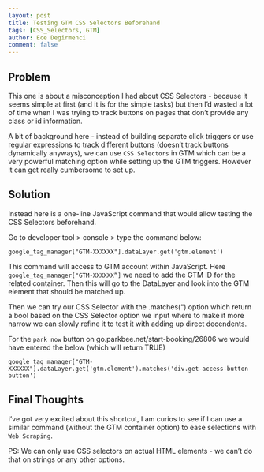 ```yaml
---
layout: post
title: Testing GTM CSS Selectors Beforehand
tags: [CSS_Selectors, GTM]
author: Ece Degirmenci
comment: false
---
```

## Problem 

This one is about a misconception I had about CSS Selectors - because it seems simple at first (and it is for the simple tasks) 
but then I’d wasted a lot of time when I was trying to track buttons on pages that don’t provide any class or id information. 

A bit of background here - instead of building separate click triggers or use regular expressions to track different buttons 
(doesn’t track buttons dynamically anyways), we can use `CSS Selectors` in GTM which can be a very powerful matching option while setting up the GTM triggers. 
However it can get really cumbersome to set up. 

## Solution

Instead here is a one-line JavaScript command that would allow testing the CSS Selectors beforehand. 

Go to developer tool > console > type the command below: 

```
google_tag_manager["GTM-XXXXXX"].dataLayer.get('gtm.element')
```

This command will access to GTM account within JavaScript. Here `google_tag_manager["GTM-XXXXXX”]` 
we need to add the GTM ID for the related container. 
Then this will go to the DataLayer and look into the GTM element that should be matched up. 

Then we can try our CSS Selector with the .matches(“) option which return a bool based on the CSS Selector option we input 
where to make it more narrow we can slowly refine it to test it with adding up direct decendents. 

For the `park now` button on go.parkbee.net/start-booking/26806 we would have entered the below (which will return TRUE)

```
google_tag_manager["GTM-XXXXXX"].dataLayer.get('gtm.element').matches('div.get-access-button button')
```

## Final Thoughts

I’ve got very excited about this shortcut, I am curios to see if I can use a similar command 
(without the GTM container option) to ease selections with `Web Scraping`. 

PS: We can only use CSS selectors on actual HTML elements - we can’t do that on strings or any other options.
